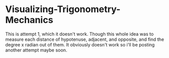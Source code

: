 # Visualizing-Trigonometry-Mechanics
This is attempt 1, which it doesn't work. Though this whole idea was to measure each distance of hypotenuse, adjacent, and opposite, and find the degree x radian out of them. It obviously doesn't work so i'll be posting another attempt maybe soon.
